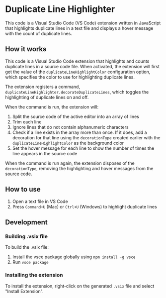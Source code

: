 # Duplicate Line Highlighter

This code is a Visual Studio Code (VS Code) extension written in JavaScript that highlights duplicate lines in a text file and displays a hover message with the count of duplicate lines.

## How it works

This code is a Visual Studio Code extension that highlights and counts duplicate lines in a source code file. When activated, the extension will first get the value of the `duplicateLineHighlightColor` configuration option, which specifies the color to use for highlighting duplicate lines.

The extension registers a command, `duplicateLineHighlighter.decorateDuplicateLines`, which toggles the highlighting of duplicate lines on and off. 

When the command is run, the extension will:

1. Split the source code of the active editor into an array of lines
2. Trim each line
3. Ignore lines that do not contain alphanumeric characters
4. Check if a line exists in the array more than once. If it does, add a decoration for that line using the `decorationType` created earlier with the `duplicateLineHighlightColor` as the background color
5. Set the hover message for each line to show the number of times the line appears in the source code

When the command is run again, the extension disposes of the `decorationType`, removing the highlighting and hover messages from the source code.

## How to use

1. Open a text file in VS Code
2. Press `Command+U` (Mac) or `Ctrl+U` (Windows) to highlight duplicate lines

## Development

### Building .vsix file

To build the .vsix file:

1. Install the vsce package globally using `npm install -g vsce`
2. Run `vsce package`

### Installing the extension

To install the extension, right-click on the generated `.vsix` file and select "Install Extension".
